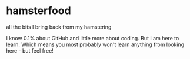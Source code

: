 # hamsterfood
all the bits I bring back from my hamstering

I know 0.1% about GitHub and little more about coding. But I am here to learn. Which means you most probably won't learn anything from looking here - but feel free!
